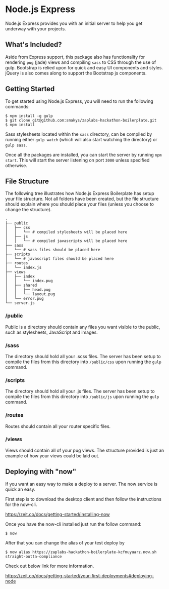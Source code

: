 # Node.js Express
Node.js Express provides you with an initial server to help you get
underway with your projects.

## What's Included?
Aside from Express support, this package also has functionality for rendering
`pug` (jade) views and compiling `sass` to CSS through the use of gulp. Bootstrap is relied upon
for quick and easy UI components and styles. jQuery is also comes along to support
the Bootstrap js components.


## Getting Started
To get started using Node.js Express, you will need to run the
following commands:

```
$ npm install -g gulp
$ git clone git@github.com:smakys/zaplabs-hackathon-boilerplate.git
$ npm install
```

Sass stylesheets located within the `sass` directory, can be compiled by running
either `gulp watch` (which will also start watching the directory) or `gulp sass`.

Once all the packages are installed, you can start the server by running `npm
start`. This will start the server listening on port `3000` unless specified
otherwise.

## File Structure
The following tree illustrates how Node.js Express Boilerplate has setup your
file structure. Not all folders have been created, but the file structure should
explain where you should place your files (unless you choose to change the
structure).

```
.
├── public
│   ├── css
│   │   └── # compiled stylesheets will be placed here
│   ├── js
│   │   └── # compiled javascripts will be placed here
├── sass
│   └── # sass files should be placed here
├── scripts
│   └── # javascript files should be placed here
├── routes
│   └── index.js
├── views
│   ├── index
│   │   └── index.pug
│   ├── shared
│   │   ├── head.pug
│   │   └── layout.pug
│   └── error.pug
└── server.js
```

### /public
Public is a directory should contain any files you want visible to the public,
such as stylesheets, JavaScript and images.

### /sass
The directory should hold all your .scss files. The server has been setup
to compile the files from this directory into `/public/css` upon running the
`gulp` command.

### /scripts
The directory should hold all your .js files. The server has been setup
to compile the files from this directory into `/public/js` upon running the
`gulp` command.

### /routes
Routes should contain all your router specific files.

### /views
Views should contain all of your pug views. The structure provided is just an
example of how your views could be laid out.

## Deploying with "now"
If you want an easy way to make a deploy to a server. The now service is quick an easy.

First step is to download the desktop client and then follow the instructions for the now-cli.

https://zeit.co/docs/getting-started/installing-now

Once you have the now-cli installed just run the follow command:

```
$ now
```

After that you can change the alias of your test deploy by

```
$ now alias https://zaplabs-hackathon-boilerplate-kcfmuyuarz.now.sh straight-outta-compliance
```

Check out below link for more information.

https://zeit.co/docs/getting-started/your-first-deployments#deploying-node



